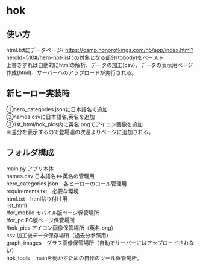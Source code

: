# hok
## 使い方
html.txtにデータページ( https://camp.honorofkings.com/h5/app/index.html?heroId=510#/hero-hot-list )の対象となる部分(tobody)をペースト  
上書きすれば自動的にhtmlの解析、データの加工(csv)、データの表示用ページ作成(html)、サーバーへのアップロードが実行される。  

## 新ヒーロー実装時 
①hero_categories.jsonに日本語名で追加  
②names.csvに日本語名,英名を追加  
③list_html/hok_pics内に英名.pngでアイコン画像を追加  
＊差分を表示するので登場週の次週よりページに追加される。  

## フォルダ構成
main.py アプリ本体  
names.csv 日本語名⇔英名の管理用  
hero_categories.json　各ヒーローのロール管理用  
requirements.txt　必要な環境  
html.txt　html貼り付け用  
list_html  
/for_mobile モバイル版ページ保管場所  
/for_pc PC版ページ保管場所  
/hok_pics アイコン画像保管場所（英名.png）  
csv 加工後データ保存場所（過去分参照用）  
graph_images　グラフ画像保管場所（自動でサーバーにはアップロードされない）  
hok_tools　mainを動かすための自作のツール保管場所。  
